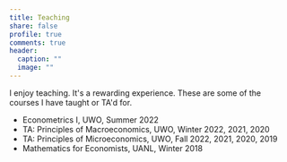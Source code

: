 ```yaml
---
title: Teaching
share: false
profile: true
comments: true
header:
  caption: ""
  image: ""
---
```


I enjoy teaching. It's a rewarding experience. These are some of the courses I have taught or TA'd for.

- Econometrics I, UWO, Summer 2022
- TA: Principles of Macroeconomics, UWO, Winter 2022, 2021, 2020
- TA: Principles of Microeconomics, UWO, Fall 2022, 2021, 2020, 2019
- Mathematics for Economists, UANL, Winter 2018